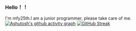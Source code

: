 ### Hello！！
I'm mfy25th.I am a junior programmer, please take care of me.
[![Ashutosh's github activity graph](https://github-readme-activity-graph.vercel.app/graph?username=Ashutosh00710)](https://github.com/ashutosh00710/github-readme-activity-graph)
[![GitHub Streak](https://streak-stats.demolab.com/?user=DenverCoder1)](https://git.io/streak-stats)
